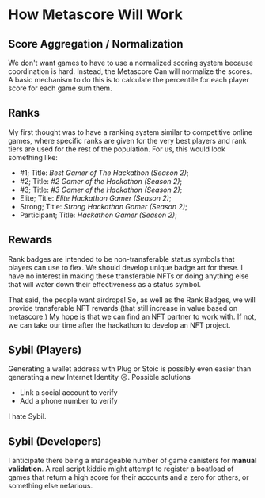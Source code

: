 # How Metascore Will Work

## Score Aggregation / Normalization

We don't want games to have to use a normalized scoring system because coordination is hard. Instead, the Metascore Can will normalize the scores. A basic mechanism to do this is to calculate the percentile for each player score for each game sum them. 

## Ranks

My first thought was to have a ranking system similar to competitive online games, where specific ranks are given for the very best players and rank tiers are used for the rest of the population. For us, this would look something like:

- #1; Title: *Best Gamer of The Hackathon (Season 2)*;
- #2; Title: *#2 Gamer of the Hackathon (Season 2)*;
- #3; Title: *#3 Gamer of the Hackathon (Season 2)*;
- Elite; Title: *Elite Hackathon Gamer (Season 2)*;
- Strong; Title: *Strong Hackathon Gamer (Season 2)*;
- Participant; Title: *Hackathon Gamer (Season 2)*;

## Rewards

Rank badges are intended to be non-transferable status symbols that players can use to flex. We should develop unique badge art for these. I have no interest in making these transferable NFTs or doing anything else that will water down their effectiveness as a status symbol.

That said, the people want airdrops! So, as well as the Rank Badges, we will provide transferable NFT rewards (that still increase in value based on metascore.) My hope is that we can find an NFT partner to work with. If not, we can take our time after the hackathon to develop an NFT project.

## Sybil (Players)

Generating a wallet address with Plug or Stoic is possibly even easier than generating a new Internet Identity 😥. Possible solutions

- Link a social account to verify
- Add a phone number to verify

I hate Sybil.

## Sybil (Developers)

I anticipate there being a manageable number of game canisters for **manual validation**. A real script kiddie might attempt to register a boatload of games that return a high score for their accounts and a zero for others, or something else nefarious.
